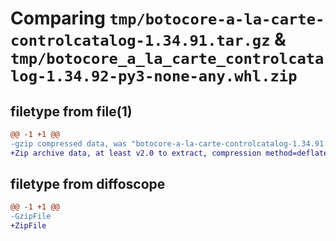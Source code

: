 # Comparing `tmp/botocore-a-la-carte-controlcatalog-1.34.91.tar.gz` & `tmp/botocore_a_la_carte_controlcatalog-1.34.92-py3-none-any.whl.zip`

## filetype from file(1)

```diff
@@ -1 +1 @@
-gzip compressed data, was "botocore-a-la-carte-controlcatalog-1.34.91.tar", last modified: Thu Apr 25 01:03:29 2024, max compression
+Zip archive data, at least v2.0 to extract, compression method=deflate
```

## filetype from diffoscope

```diff
@@ -1 +1 @@
-GzipFile
+ZipFile
```


